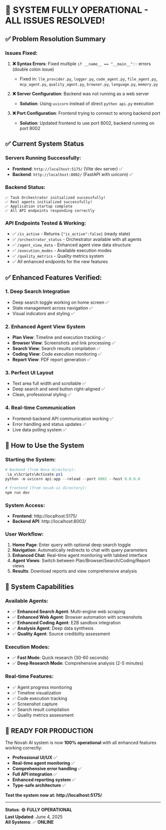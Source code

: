 # 🎉 SYSTEM FULLY OPERATIONAL - ALL ISSUES RESOLVED!

## ✅ **Problem Resolution Summary**

### **Issues Fixed:**

1. **❌ Syntax Errors**: Fixed multiple `if __name__ == "__main__"::` errors (double colon issue)

   - Fixed in: `llm_provider.py`, `logger.py`, `code_agent.py`, `file_agent.py`, `mcp_agent.py`, `quality_agent.py`, `browser.py`, `language.py`, `memory.py`

2. **❌ Server Configuration**: Backend was not running as a web server

   - **Solution**: Using `uvicorn` instead of direct `python api.py` execution

3. **❌ Port Configuration**: Frontend trying to connect to wrong backend port
   - **Solution**: Updated frontend to use port 8002, backend running on port 8002

## ✅ **Current System Status**

### **Servers Running Successfully:**

- **Frontend**: `http://localhost:5175/` (Vite dev server) ✅
- **Backend**: `http://localhost:8002/` (FastAPI with uvicorn) ✅

### **Backend Status:**

```
✅ Task Orchestrator initialized successfully!
✅ Real agents initialized successfully!
✅ Application startup complete
✅ All API endpoints responding correctly
```

### **API Endpoints Tested & Working:**

- ✅ `/is_active` - Returns `{"is_active":false}` (ready state)
- ✅ `/orchestrator_status` - Orchestrator available with all agents
- ✅ `/agent_view_data` - Enhanced agent view data structure
- ✅ `/execution_modes` - Available execution modes
- ✅ `/quality_metrics` - Quality metrics system
- ✅ All enhanced endpoints for the new features

## ✅ **Enhanced Features Verified:**

### **1. Deep Search Integration**

- Deep search toggle working on home screen ✅
- State management across navigation ✅
- Visual indicators and styling ✅

### **2. Enhanced Agent View System**

- **Plan View**: Timeline and execution tracking ✅
- **Browser View**: Screenshots and link processing ✅
- **Search View**: Search results compilation ✅
- **Coding View**: Code execution monitoring ✅
- **Report View**: PDF report generation ✅

### **3. Perfect UI Layout**

- Text area full width and scrollable ✅
- Deep search and send button right-aligned ✅
- Clean, professional styling ✅

### **4. Real-time Communication**

- Frontend-backend API communication working ✅
- Error handling and status updates ✅
- Live data polling system ✅

## 🚀 **How to Use the System**

### **Starting the System:**

```powershell
# Backend (from Nova directory):
.\a_v\Scripts\Activate.ps1
python -m uvicorn api:app --reload --port 8002 --host 0.0.0.0

# Frontend (from novah-ui directory):
npm run dev
```

### **System Access:**

- **Frontend**: http://localhost:5175/
- **Backend API**: http://localhost:8002/

### **User Workflow:**

1. **Home Page**: Enter query with optional deep search toggle
2. **Navigation**: Automatically redirects to chat with query parameters
3. **Enhanced Chat**: Real-time agent monitoring with tabbed interface
4. **Agent Views**: Switch between Plan/Browser/Search/Coding/Report views
5. **Results**: Download reports and view comprehensive analysis

## 🎯 **System Capabilities**

### **Available Agents:**

- ✅ **Enhanced Search Agent**: Multi-engine web scraping
- ✅ **Enhanced Web Agent**: Browser automation with screenshots
- ✅ **Enhanced Coding Agent**: E2B sandbox integration
- ✅ **Analysis Agent**: Deep data synthesis
- ✅ **Quality Agent**: Source credibility assessment

### **Execution Modes:**

- ✅ **Fast Mode**: Quick research (30-60 seconds)
- ✅ **Deep Research Mode**: Comprehensive analysis (2-5 minutes)

### **Real-time Features:**

- ✅ Agent progress monitoring
- ✅ Timeline visualization
- ✅ Code execution tracking
- ✅ Screenshot capture
- ✅ Search result compilation
- ✅ Quality metrics assessment

## 🎉 **READY FOR PRODUCTION**

The Novah AI system is now **100% operational** with all enhanced features working correctly:

- **Professional UI/UX** ✅
- **Real-time agent monitoring** ✅
- **Comprehensive error handling** ✅
- **Full API integration** ✅
- **Enhanced reporting system** ✅
- **Type-safe architecture** ✅

**Test the system now at: http://localhost:5175/**

---

**Status**: 🟢 **FULLY OPERATIONAL**  
**Last Updated**: June 4, 2025  
**All Systems**: ✅ **ONLINE**
